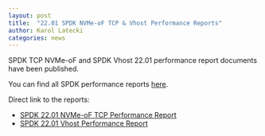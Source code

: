 ```yaml
---
layout: post
title:  "22.01 SPDK NVMe-oF TCP & Vhost Performance Reports"
author: Karol Latecki
categories: news
---
```


SPDK TCP NVMe-oF and SPDK Vhost 22.01 performance report documents have been published.

You can find all SPDK performance reports [here](https://spdk.io/doc/performance_reports.html).

Direct link to the reports:

- [SPDK 22.01 NVMe-oF TCP  Performance Report](https://review.spdk.io/download/performance-reports/SPDK_tcp_perf_report_2201.pdf)
- [SPDK 22.01 Vhost Performance Report](https://review.spdk.io/download/performance-reports/SPDK_vhost_perf_report_2201.pdf)
